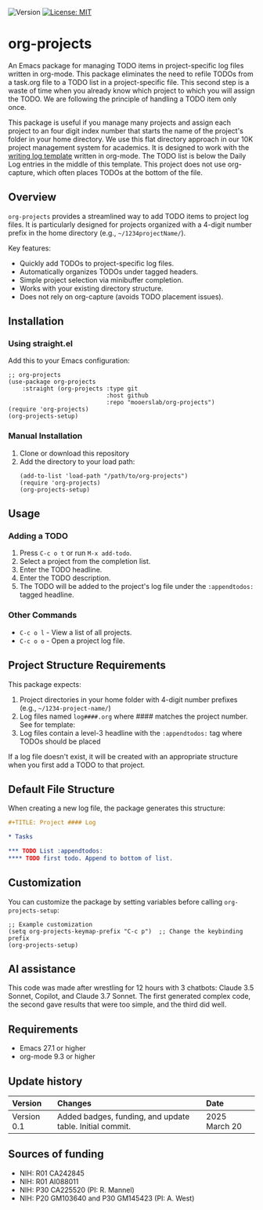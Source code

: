 ![Version](https://img.shields.io/static/v1?label=org-projects&message=0.0&color=brightcolor)
[![License: MIT](https://img.shields.io/badge/License-MIT-blue.svg)](https://opensource.org/licenses/MIT)

# org-projects

An Emacs package for managing TODO items in project-specific log files written in org-mode.
This package eliminates the need to refile TODOs from a task.org file to a TODO list in a project-specific file.
This second step is a waste of time when you already know which project to which you will assign the TODO.
We are following the principle of handling a TODO item only once.

This package is useful if you manage many projects and assign each project to an four digit index number 
that starts the name of the project's folder in your home directory. We use this flat directory approach in our 10K project 
management system for academics. It is designed to work with the [writing log template](https://github.com/MooersLab/writingLogTemplateInOrg) written in org-mode.
The TODO list is below the Daily Log entries in the middle of this template.
This project does not use org-capture, which often places TODOs at the bottom of the file. 


## Overview

`org-projects` provides a streamlined way to add TODO items to project log files. 
It is particularly designed for projects organized with a 4-digit number prefix in the home directory (e.g., `~/1234projectName/`).

Key features:
- Quickly add TODOs to project-specific log files.
- Automatically organizes TODOs under tagged headers.
- Simple project selection via minibuffer completion.
- Works with your existing directory structure.
- Does not rely on org-capture (avoids TODO placement issues).

## Installation

### Using straight.el

Add this to your Emacs configuration:

```elisp
;; org-projects
(use-package org-projects
    :straight (org-projects :type git 
                            :host github 
                            :repo "mooerslab/org-projects")
(require 'org-projects)
(org-projects-setup)
```

### Manual Installation

1. Clone or download this repository
2. Add the directory to your load path:
   ```elisp
   (add-to-list 'load-path "/path/to/org-projects")
   (require 'org-projects)
   (org-projects-setup)
   ```

## Usage

### Adding a TODO

1. Press `C-c o t` or run `M-x add-todo`.
2. Select a project from the completion list.
3. Enter the TODO headline.
4. Enter the TODO description.
5. The TODO will be added to the project's log file under the `:appendtodos:` tagged headline.

### Other Commands

- `C-c o l` - View a list of all projects.
- `C-c o o` - Open a project log file.

## Project Structure Requirements

This package expects:

1. Project directories in your home folder with 4-digit number prefixes (e.g., `~/1234-project-name/`)
2. Log files named `log####.org` where #### matches the project number. See for template: 
3. Log files contain a level-3 headline with the `:appendtodos:` tag where TODOs should be placed

If a log file doesn't exist, it will be created with an appropriate structure when you first add a TODO to that project.

## Default File Structure

When creating a new log file, the package generates this structure:

```org
#+TITLE: Project #### Log

* Tasks

*** TODO List :appendtodos:
**** TODO first todo. Append to bottom of list.
```

## Customization

You can customize the package by setting variables before calling `org-projects-setup`:

```elisp
;; Example customization
(setq org-projects-keymap-prefix "C-c p")  ;; Change the keybinding prefix
(org-projects-setup)
```

## AI assistance
This code was made after wrestling for 12 hours with 3 chatbots: Claude 3.5 Sonnet, Copilot, and Claude 3.7 Sonnet.
The first generated complex code, the second gave results that were too simple, and the third did well.

## Requirements

- Emacs 27.1 or higher
- org-mode 9.3 or higher

## Update history

|Version      | Changes                                                                                                                                                                         | Date                 |
|:-----------|:------------------------------------------------------------------------------------------------------------------------------------------|:--------------------|
| Version 0.1 |   Added badges, funding, and update table.  Initial commit.                                                                                                                | 2025 March 20  |

## Sources of funding

- NIH: R01 CA242845
- NIH: R01 AI088011
- NIH: P30 CA225520 (PI: R. Mannel)
- NIH: P20 GM103640 and P30 GM145423 (PI: A. West)

